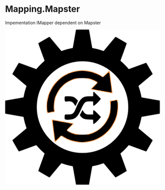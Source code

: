 # Mapping.Mapster
Impementation IMapper dependent on Mapster

![Olbrasoft mapping Mapster Icon](https://raw.githubusercontent.com/Olbrasoft/Mapping.Mapster/master/src/Olbrasoft.Mapping.Mapster/olbrasoft-mapping-mapster.png)
